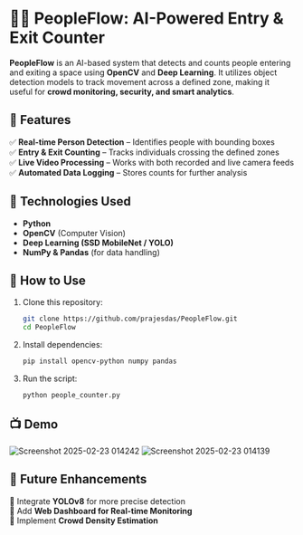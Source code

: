 

# 🚶‍♂️ PeopleFlow: AI-Powered Entry & Exit Counter  

**PeopleFlow** is an AI-based system that detects and counts people entering and exiting a space using **OpenCV** and **Deep Learning**. It utilizes object detection models to track movement across a defined zone, making it useful for **crowd monitoring, security, and smart analytics**.  

## 🔹 Features  
✅ **Real-time Person Detection** – Identifies people with bounding boxes  
✅ **Entry & Exit Counting** – Tracks individuals crossing the defined zones  
✅ **Live Video Processing** – Works with both recorded and live camera feeds  
✅ **Automated Data Logging** – Stores counts for further analysis  

## 🔧 Technologies Used  
- **Python**  
- **OpenCV** (Computer Vision)  
- **Deep Learning (SSD MobileNet / YOLO)**  
- **NumPy & Pandas** (for data handling)  

## 📌 How to Use  
1. Clone this repository:  
   ```sh
   git clone https://github.com/prajesdas/PeopleFlow.git
   cd PeopleFlow
   ```  
2. Install dependencies:  
   ```sh
   pip install opencv-python numpy pandas
   ```  
3. Run the script:  
   ```sh
   python people_counter.py
   ```  

## 📺 Demo  
![Screenshot 2025-02-23 014242](https://github.com/user-attachments/assets/f52af7bc-febd-4ed1-913f-48a29ef21d1a)
![Screenshot 2025-02-23 014139](https://github.com/user-attachments/assets/0dbc63b3-55a4-4524-a2b8-b18fea070928)



## 🚀 Future Enhancements  
🔹 Integrate **YOLOv8** for more precise detection  
🔹 Add **Web Dashboard for Real-time Monitoring**  
🔹 Implement **Crowd Density Estimation**  

